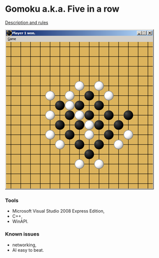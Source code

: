 # Gomoku a.k.a. Five in a row

[Description and rules](https://en.wikipedia.org/wiki/Gomoku)

![screenshot](screenshot.png)

### Tools
* Microsoft Visual Studio 2008 Express Edition,
* C++,
* WinAPI.

### Known issues
* networking,
* AI easy to beat.
